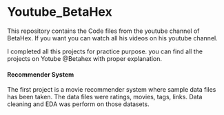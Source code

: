 # Youtube_BetaHex
This repository contains the Code files from the youtube channel of BetaHex. If you want you can watch all his videos on his youtube channel.

I completed all this projects for practice purpose. you can find all the projects on Yotube @Betahex with proper explanation.

#### Recommender System
The first project is a movie recommender system where sample data files has been taken. The data files were ratings, movies, tags, links. Data cleaning and EDA was perform on those datasets.
